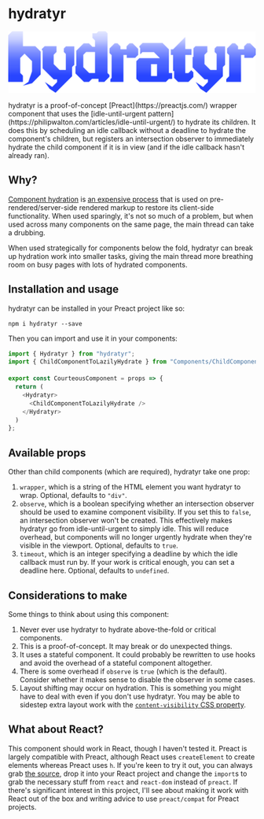 # hydratyr

<div style="display: flex; align-contents: center; align-items: center; justify-content: center;">
  <img src="https://raw.githubusercontent.com/malchata/hydratyr/main/readme-images/hydratyr.svg" alt="hydratyr" width="1003.5138" height="263.6973" style="max-width: 100%; height: auto; display: block;">
</div>
<br>
hydratyr is a proof-of-concept [Preact](https://preactjs.com/) wrapper component that uses the [idle-until-urgent pattern](https://philipwalton.com/articles/idle-until-urgent/) to hydrate its children. It does this by scheduling an idle callback without a deadline to hydrate the component's children, but registers an intersection observer to immediately hydrate the child component if it is in view (and if the idle callback hasn't already ran).

## Why?

[Component hydration](https://reactjs.org/docs/react-dom.html#hydrate) is [an expensive process](https://css-tricks.com/radeventlistener-a-tale-of-client-side-framework-performance/#the-results) that is used on pre-rendered/server-side rendered markup to restore its client-side functionality. When used sparingly, it's not so much of a problem, but when used across many components on the same page, the main thread can take a drubbing.

When used strategically for components below the fold, hydratyr can break up hydration work into smaller tasks, giving the main thread more breathing room on busy pages with lots of hydrated components.

## Installation and usage

hydratyr can be installed in your Preact project like so:

```
npm i hydratyr --save
```

Then you can import and use it in your components:

```javascript
import { Hydratyr } from "hydratyr";
import { ChildComponentToLazilyHydrate } from "Components/ChildComponentToLazilyHydrate";

export const CourteousComponent = props => {
  return (
    <Hydratyr>
      <ChildComponentToLazilyHydrate />
    </Hydratyr>
  )
};
```

## Available props

Other than child components (which are required), hydratyr take one prop:

1. `wrapper`, which is a string of the HTML element you want hydratyr to wrap. Optional, defaults to `"div"`.
2. `observe`, which is a boolean specifying whether an intersection observer should be used to examine component visibility. If you set this to `false`, an intersection observer won't be created. This effectively makes hydratyr go from idle-until-urgent to simply idle. This will reduce overhead, but components will no longer urgently hydrate when they're visible in the viewport. Optional, defaults to `true`.
3. `timeout`, which is an integer specifying a deadline by which the idle callback must run by. If your work is critical enough, you can set a deadline here. Optional, defaults to `undefined`.

## Considerations to make

Some things to think about using this component:

1. Never ever use hydratyr to hydrate above-the-fold or critical components.
2. This is a proof-of-concept. It may break or do unexpected things.
3. It uses a stateful component. It could probably be rewritten to use hooks and avoid the overhead of a stateful component altogether.
4. There is some overhead if `observe` is `true` (which is the default). Consider whether it makes sense to disable the observer in some cases.
5. Layout shifting may occur on hydration. This is something you might have to deal with even if you don't use hydratyr. You may be able to sidestep extra layout work with the [`content-visibility` CSS property](https://web.dev/content-visibility/).

## What about React?

This component should work in React, though I haven't tested it. Preact is largely compatible with Preact, although React uses `createElement` to create elements whereas Preact uses `h`. If you're keen to try it out, you can always grab [the source](https://github.com/malchata/hydratyr/blob/main/src/index.js), drop it into your React project and change the `import`s to grab the necessary stuff from `react` and `react-dom` instead of `preact`. If there's significant interest in this project, I'll see about making it work with React out of the box and writing advice to use `preact/compat` for Preact projects.
